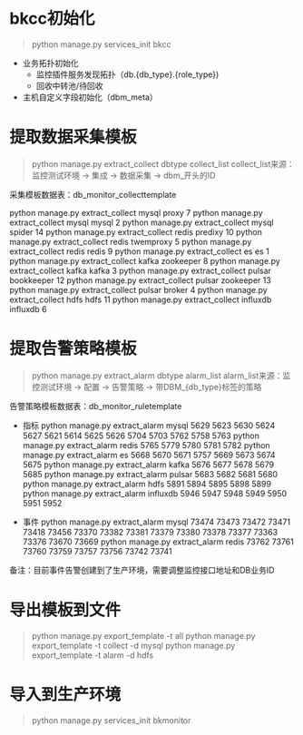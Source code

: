 # bkcc初始化

> python manage.py services_init bkcc

- 业务拓扑初始化
  - 监控插件服务发现拓扑（db.{db_type}.{role_type})
  - 回收中转池/待回收
- 主机自定义字段初始化（dbm_meta）

# 提取数据采集模板

> python manage.py extract_collect dbtype collect_list
> collect_list来源：监控测试环境 -> 集成 -> 数据采集 -> dbm_开头的ID

采集模板数据表：db_monitor_collecttemplate

python manage.py extract_collect mysql proxy 7
python manage.py extract_collect mysql mysql 2
python manage.py extract_collect mysql spider 14
python manage.py extract_collect redis predixy 10
python manage.py extract_collect redis twemproxy 5
python manage.py extract_collect redis redis 9
python manage.py extract_collect es es 1
python manage.py extract_collect kafka zookeeper 8
python manage.py extract_collect kafka kafka 3
python manage.py extract_collect pulsar bookkeeper 12
python manage.py extract_collect pulsar zookeeper 13
python manage.py extract_collect pulsar broker 4
python manage.py extract_collect hdfs hdfs 11
python manage.py extract_collect influxdb influxdb 6


# 提取告警策略模板

> python manage.py extract_alarm dbtype alarm_list
> alarm_list来源：监控测试环境 -> 配置 -> 告警策略 -> 带DBM_{db_type}标签的策略

告警策略模板数据表：db_monitor_ruletemplate

- 指标
python manage.py extract_alarm mysql 5629 5623 5630 5624 5627 5621 5614 5625 5626 5704 5703 5762 5758 5763
python manage.py extract_alarm redis 5765 5779 5780 5781 5782
python manage.py extract_alarm es 5668 5670 5671 5757 5669 5673 5674 5675
python manage.py extract_alarm kafka 5676 5677 5678 5679 5685
python manage.py extract_alarm pulsar 5683 5682 5681 5680
python manage.py extract_alarm hdfs 5891 5894 5895 5898 5899
python manage.py extract_alarm influxdb 5946 5947 5948 5949 5950 5951 5952
 
- 事件
python manage.py extract_alarm mysql 73474 73473 73472 73471 73418 73456 73370 73382 73381 73379 73380 73378 73377 73363 73376 73670 73669
python manage.py extract_alarm redis 73762 73761 73760 73759 73757 73756 73742 73741

备注：目前事件告警创建到了生产环境，需要调整监控接口地址和DB业务ID

# 导出模板到文件

> python manage.py export_template -t all
> python manage.py export_template -t collect -d mysql
> python manage.py export_template -t alarm -d hdfs

# 导入到生产环境

> python manage.py services_init bkmonitor